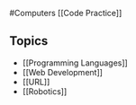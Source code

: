 #Computers
[[Code Practice]]
## Topics
* [[Programming Languages]]
* [[Web Development]]
* [[URL]]
* [[Robotics]]